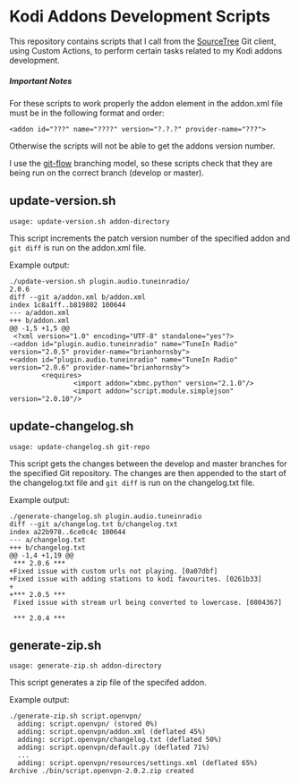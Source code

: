 # Kodi Addons Development Scripts

This repository contains scripts that I call from the [SourceTree](http://www.sourcetreeapp.com/) Git client, using Custom Actions, to perform certain tasks related to my Kodi addons development.

##### Important Notes

For these scripts to work properly the addon element in the addon.xml file must be in the following format and order:

```
<addon id="???" name="????" version="?.?.?" provider-name="???">
```

Otherwise the scripts will not be able to get the addons version number.

I use the [git-flow](http://nvie.com/posts/a-successful-git-branching-model/) branching model, so these scripts check that they are being run on the correct branch (develop or master).

## update-version.sh

```
usage: update-version.sh addon-directory
```

This script increments the patch version number of the specified addon and `git diff` is run on the addon.xml file.

Example output:

```
./update-version.sh plugin.audio.tuneinradio/
2.0.6
diff --git a/addon.xml b/addon.xml
index 1c8a1ff..b819802 100644
--- a/addon.xml
+++ b/addon.xml
@@ -1,5 +1,5 @@
 <?xml version="1.0" encoding="UTF-8" standalone="yes"?>
-<addon id="plugin.audio.tuneinradio" name="TuneIn Radio" version="2.0.5" provider-name="brianhornsby">
+<addon id="plugin.audio.tuneinradio" name="TuneIn Radio" version="2.0.6" provider-name="brianhornsby">
        <requires>
                <import addon="xbmc.python" version="2.1.0"/>
                <import addon="script.module.simplejson" version="2.0.10"/>
```


## update-changelog.sh

```
usage: update-changelog.sh git-repo
```

This script gets the changes between the develop and master branches for the specified Git repository. The changes are then appended to the start of the changelog.txt file and `git diff` is run on the changelog.txt file.

Example output:

```
./generate-changelog.sh plugin.audio.tuneinradio
diff --git a/changelog.txt b/changelog.txt
index a22b978..6ce0c4c 100644
--- a/changelog.txt
+++ b/changelog.txt
@@ -1,4 +1,19 @@
 *** 2.0.6 ***
+Fixed issue with custom urls not playing. [0a07dbf]
+Fixed issue with adding stations to kodi favourites. [0261b33]
+
+*** 2.0.5 ***
 Fixed issue with stream url being converted to lowercase. [0804367]

 *** 2.0.4 ***
```

## generate-zip.sh

```
usage: generate-zip.sh addon-directory
```

This script generates a zip file of the specifed addon.

Example output:

```
./generate-zip.sh script.openvpn/
  adding: script.openvpn/ (stored 0%)
  adding: script.openvpn/addon.xml (deflated 45%)
  adding: script.openvpn/changelog.txt (deflated 50%)
  adding: script.openvpn/default.py (deflated 71%)
  ...
  adding: script.openvpn/resources/settings.xml (deflated 65%)
Archive ./bin/script.openvpn-2.0.2.zip created
``` 
